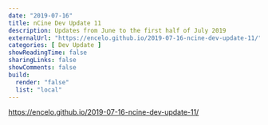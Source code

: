 ```yaml
---
date: "2019-07-16"
title: nCine Dev Update 11
description: Updates from June to the first half of July 2019
externalUrl: "https://encelo.github.io/2019-07-16-ncine-dev-update-11/"
categories: [ Dev Update ]
showReadingTime: false
sharingLinks: false
showComments: false
build:
  render: "false"
  list: "local"
---
```


<https://encelo.github.io/2019-07-16-ncine-dev-update-11/>

